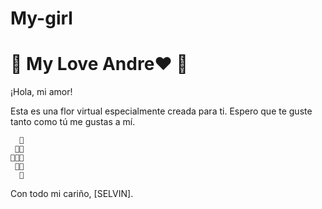 # My-girl
# 🌼 My Love Andre❤️ 🌼

¡Hola, mi amor!

Esta es una flor virtual especialmente creada para ti. Espero que te guste tanto como tú me gustas a mí.

      🌼
     🌼🌼
    🌼🌼🌼
     🌼🌼
      🌼

Con todo mi cariño, [SELVIN].